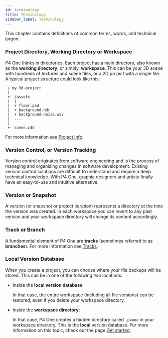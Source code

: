 ```yaml
---
id: terminology
title: Terminology
sidebar_label: Terminology
---
```


This chapter contains definitions of common terms, words, and technical jargon.

### Project Directory, Working Directory or Workspace

P4 One thinks in directories. Each project has a main directory, also known as the **working directory**, or simply, **workspace**. This can be your 3D scene with hundreds of textures and scene files, or a 2D project with a single file. A typical project structure could look like this:

```text
 / my-3d-project
 |
 +- /assets
 |  |
 |  + floor.psd
 |  + background.hdr
 |  + background-noise.wav
 |  ....
 |
 +- scene.c4d
```

For more information see [Project Info](project.md).

### Version Control, or Version Tracking

Version control originates from software engineering and is the process of managing and organizing changes in software development. Existing version control solutions are difficult to understand and require a deep technical knowledge. With P4 One, graphic designers and artists finally have an easy-to-use and intuitive alternative.

### Version or Snapshot

A version (or snapshot or project iteration) represents a directory at the time the version was created. In each workspace you can revert to any past version and your workspace directory will change its content accordingly.

### Track or Branch

A fundamental element of P4 One are **tracks** (sometimes referred to as **branches**). For more information see [Tracks](tracks.md).

### Local Version Database

When you create a project, you can choose where your file backups will be stored. This can be in one of the following two locations:

- Inside the **local version database**

  In that case, the entire workspace (including all file versions) can be restored, even if you delete your workspace directory.

- Inside the **workspace directory**:

  In that case, P4 One creates a hidden directory called `.p4one` in your workspace directory. This is the **local** version database. For more information on this topic, check out the page [Get started](getting-started.md).

